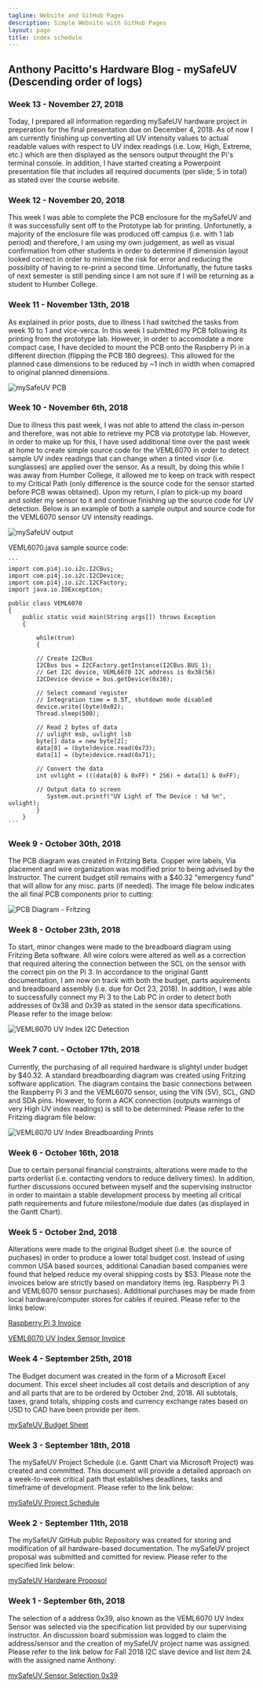 ```yaml
---
tagline: Website and GitHub Pages
description: Simple Website with GitHub Pages
layout: page
title: index schedule
---
```


Anthony Pacitto's Hardware Blog - mySafeUV (Descending order of logs)
---------------------------------------------------------------------
### Week 13 - November 27, 2018

Today, I prepared all information regarding mySafeUV hardware project in preperation for the final presentation due on December 4, 2018. As of now I am currently finishing up converting all UV intensity values to actual readable values with respect to UV index readings (i.e. Low, High, Extreme, etc.) which are then displayed as the sensors output throught the Pi's terminal console. In addition, I have started creating a Powerpoint presentation file that includes all required documents (per slide; 5 in total) as stated over the course website.

### Week 12 - November 20, 2018

This week I was able to complete the PCB enclosure for the mySafeUV and it was successfully sent off to the Prototype lab for printing. Unfortunetly, a majority of the enclosure file was produced off campus (i.e. with 1 lab period) and therefore, I am using my own judgement, as well as visual confirmation from other students in order to determine if dimension layout looked correct in order to minimize the risk for error and reducing the possiblity of having to re-print a second time. Unfortunatly, the future tasks of next semester is still pending since I am not sure if I will be returning as a student to Humber College. 


### Week 11 - November 13th, 2018

As explained in prior posts, due to illness I had switched the tasks from week 10 to 1 and vice-verca. In this week I submitted my PCB following its printing from the prototype lab.
However, in order to accomodate a more compact case, I have decided to mount the PCB onto the Raspberry Pi in a different direction (flipping the PCB 180 degrees). This allowed for the planned case dimensions to be reduced by ~1 inch in width when comapred to original planned dimensions. 

![mySafeUV PCB](https://github.com/pctn0007/mySafeUV/blob/master/Documentation/20181120_124350_HDR.jpg)

### Week 10 - November 6th, 2018

Due to illness this past week, I was not able to attend the class in-person and therefore, was not able to retrieve my PCB via prototype lab. However, in order to make up for this, I have used additional time over the past week at home to create simple source code for the VEML6070 in order to detect sample UV index readings that can change when a tinted visor (i.e. sunglasses) are applied over the sensor. As a result, by doing this while I was away from Humber College, it allowed me to keep on track with respect to my Critical Path (only difference is the source code for the sensor started before PCB wwas obtained). Upon my return, I plan to pick-up my board and solder my sensor to it and continue finishing up the source code for UV detection. Below is an example of both a sample output and source code for the VEML6070 sensor UV intensity readings.

![mySafeUV output](https://github.com/pctn0007/mySafeUV/blob/master/Documentation/mySafeUV_output.jpg)

VEML6070.java sample source code:

	```
	import com.pi4j.io.i2c.I2CBus;
	import com.pi4j.io.i2c.I2CDevice;
	import com.pi4j.io.i2c.I2CFactory;
	import java.io.IOException;

	public class VEML6070
	{
		public static void main(String args[]) throws Exception
		{

			while(true)
			{

			// Create I2CBus
			I2CBus bus = I2CFactory.getInstance(I2CBus.BUS_1);
			// Get I2C device, VEML6070 I2C address is 0x38(56)
			I2CDevice device = bus.getDevice(0x38);

			// Select command register
			// Integration time = 0.5T, shutdown mode disabled
			device.write((byte)0x02);
			Thread.sleep(500);

			// Read 2 bytes of data
			// uvlight msb, uvlight lsb
			byte[] data = new byte[2];
			data[0] = (byte)device.read(0x73);
			data[1] = (byte)device.read(0x71);

			// Convert the data
			int uvlight = (((data[0] & 0xFF) * 256) + data[1] & 0xFF);

			// Output data to screen
		       System.out.printf("UV Light of The Device : %d %n", uvlight);
			}
		}
	```
### Week 9 - October 30th, 2018

The PCB diagram was created in Fritzing Beta. Copper wire labels, Via placement and wire organization was modified prior to being advised by the Instructor. The current budget still remains with a $40.32 "emergency fund" that will allow for any misc. parts (if needed). The image file below indicates the all final PCB components prior to cutting:

![PCB Diagram - Fritzing](https://github.com/pctn0007/mySafeUV/blob/master/Documentation/mySafeUV_Breadboard_pcb.jpg)


### Week 8 - October 23th, 2018

To start, minor changes were made to the breadboard diagram using Fritzing Beta software. All wire colors were altered as well as a correction that required altering the connection between the SCL on the sensor with the correct pin on the Pi 3. In accordance to the original Gantt documentation, I am now on track with both the budget, parts aquirements and breadboard assembly (i.e. due for Oct 23, 2018). In addition, I was able to successfully connect my Pi 3 to the Lab PC in order to detect both addresses of 0x38 and 0x39 as stated in the sensor data specifications. Please refer to the image below:


![VEML6070 UV Index I2C Detection](https://github.com/pctn0007/mySafeUV/blob/master/Documentation/VEML6070_I2C_Detect.jpg)

### Week 7 cont. - October 17th, 2018

Currently, the purchasing of all required hardware is slightyl under budget by $40.32. A standard breadboarding diagram was created using Fritzing software application. The diagram contains the basic connections between the Raspberry Pi 3 and the VEML6070 sensor, using the VIN (5V), SCL, GND and SDA pins. However, to form a ACK connection (outputs warnings of very High UV index readings) is still to be determined: Please refer to the Fritzing diagram file below:

![VEML6070 UV Index Breadboarding Prints](https://github.com/pctn0007/mySafeUV/blob/master/Documentation/mySafeUV_Breadboard_bb.jpg)

### Week 6 - October 16th, 2018

Due to certain personal financial constraints, alterations were made to the parts orderlist (i.e. contacting vendors to reduce delivery times).
In addition, further discussions occured between myself and the supervising instructor in order to maintain a stable development process by meeting all critical path requirements and future milestone/module due dates (as displayed in the Gantt Chart).

### Week 5 - October 2nd, 2018

Alterations were made to the original Budget sheet (i.e. the source of puchases) in order to produce a lower total budget cost. Instead of using common USA based sources, additional Canadian based companies were found that helped reduce my overal shipping costs by $53.
Please note the invoices below are strictly based on mandatory items (eg. Raspberry Pi 3 and VEML6070 sensor purchases). Additional purchases may be made from local hardware/computer stores for cables if reuired. Please refer to the links below:

[Raspberry Pi 3 Invoice](https://github.com/pctn0007/mySafeUV/blob/master/Documentation/raspberry_invoice.png)

[VEML6070 UV Index Sensor Invoice](https://github.com/pctn0007/mySafeUV/blob/master/Documentation/sensor_invoice.png)

### Week 4 - September 25th, 2018

The Budget document was created in the form of a Microsoft Excel document. This excel sheet includes all cost details and description of any and all parts that are to be ordered by October 2nd, 2018. All subtotals, taxes, grand totals, shipping costs and currency exchange rates based on USD to CAD have been provide per item.

[mySafeUV Budget Sheet](https://github.com/pctn0007/mySafeUV/blob/master/Documentation/Hardware_budget.xlsx)

### Week 3 - September 18th, 2018

The mySafeUV Project Schedule (i.e. Gantt Chart via Microsoft Project) was created and committed. This document will provide a detailed approach on a week-to-week critical path that establishes deadlines, tasks and timeframe of development. Please refer to the link below:

[mySafeUV Project Schedule](https://github.com/pctn0007/mySafeUV/blob/master/Documentation/mySafeUVProject.mpp)

### Week 2 - September 11th, 2018

The mySafeUV GitHub public Repository was created for storing and modification of all hardware-based documentation.
The mySafeUV project proposal was submitted and comitted for review. Please refer to the specified link below:

[mySafeUV Hardware Proposol](https://github.com/pctn0007/mySafeUV/blob/master/Documentation/ProposalContentStudentNameRev02.xlsx)


### Week 1 - September 6th, 2018

The selection of a address 0x39, also known as the VEML6070 UV Index Sensor was selected via the specification list provided by our supervising instructor. An discussion board submission was logged to claim the address/sensor and the creation of mySafeUV project name was assigned. Please refer to the link below for Fall 2018 I2C slave device and list item 24. with the assigned name Anthony:

[mySafeUV Sensor Selection 0x39](https://six0four.github.io/ceng317/)
